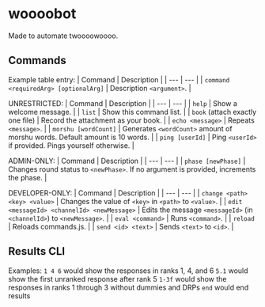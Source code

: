 # woooobot
Made to automate twoooowoooo.

## Commands
Example table entry:
| Command | Description |
| --- | --- |
| `command <requiredArg> [optionalArg]` | Description `<argument>`. |

UNRESTRICTED:
| Command | Description |
| --- | --- |
| `help` | Show a welcome message. |
| `list` | Show this command list. |
| `book` (attach exactly one file) | Record the attachment as your book. |
| `echo <message>` | Repeats `<message>`. |
| `morshu [wordCount]` | Generates `<wordCount>` amount of morshu words. Default amount is 10 words. |
| `ping [userId]` | Ping `<userId>` if provided. Pings yourself otherwise. |

ADMIN-ONLY:
| Command | Description |
| --- | --- |
| `phase [newPhase]` | Changes round status to `<newPhase>`. If no argument is provided, increments the phase. |

DEVELOPER-ONLY:
| Command | Description |
| --- | --- |
| `change <path> <key> <value>` | Changes the value of `<key>` in `<path>` to `<value>`. |
| `edit <messageId> <channelId> <newMessage>` | Edits the message `<messageId>` (in `<channelId>`) to `<newMessage>`. |
| `eval <command>` | Runs `<command>`. |
| `reload` | Reloads commands.js. |
| `send <id> <text>` | Sends `<text>` to `<id>`. |

## Results CLI
Examples:
`1 4 6` would show the responses in ranks 1, 4, and 6
`5.1` would show the first unranked response after rank 5
`1-3f` would show the responses in ranks 1 through 3 without dummies and DRPs
`end` would end results